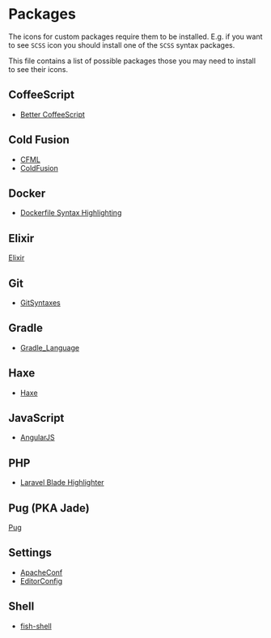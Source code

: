 # Packages

The icons for custom packages require them to be installed. E.g. if you want to see `SCSS` icon you should install one of the `SCSS` syntax packages.

This file contains a list of possible packages those you may need to install to see their icons.

## CoffeeScript

- [Better CoffeeScript](https://packagecontrol.io/packages/Better%20CoffeeScript)

## Cold Fusion

- [CFML](https://packagecontrol.io/packages/CFML)
- [ColdFusion](https://github.com/SublimeText/ColdFusion/tree/st3-readme)

## Docker

- [Dockerfile Syntax Highlighting](https://packagecontrol.io/packages/Dockerfile%20Syntax%20Highlighting)

## Elixir

[Elixir](https://packagecontrol.io/packages/Elixir)

## Git

- [GitSyntaxes](https://packagecontrol.io/packages/GitSyntaxes)

## Gradle

- [Gradle_Language](https://packagecontrol.io/packages/Gradle_Language)

## Haxe

- [Haxe](https://packagecontrol.io/packages/Haxe)

## JavaScript

- [AngularJS](https://packagecontrol.io/packages/AngularJS)

## PHP

- [Laravel Blade Highlighter](https://packagecontrol.io/packages/Laravel%20Blade%20Highlighter)

## Pug (PKA Jade)

[Pug](https://github.com/davidrios/pug-tmbundle)

## Settings

- [ApacheConf](https://packagecontrol.io/packages/ApacheConf.tmLanguage)
- [EditorConfig](https://packagecontrol.io/packages/EditorConfig)

## Shell

- [fish-shell](https://packagecontrol.io/packages/fish-shell)
